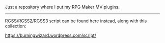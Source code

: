 Just a repository where I put my RPG Maker MV plugins.

---

RGSS/RGSS2/RGSS3 script can be found here instead, along with this collection:

https://burningwizard.wordpress.com/script/
